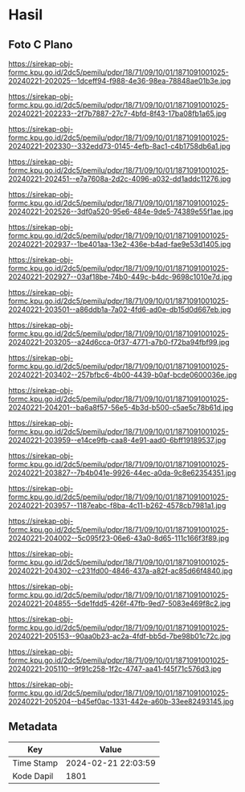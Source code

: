 # Hasil

## Foto C Plano

https://sirekap-obj-formc.kpu.go.id/2dc5/pemilu/pdpr/18/71/09/10/01/1871091001025-20240221-202025--1dceff94-f988-4e36-98ea-78848ae01b3e.jpg

https://sirekap-obj-formc.kpu.go.id/2dc5/pemilu/pdpr/18/71/09/10/01/1871091001025-20240221-202233--2f7b7887-27c7-4bfd-8f43-17ba08fb1a65.jpg

https://sirekap-obj-formc.kpu.go.id/2dc5/pemilu/pdpr/18/71/09/10/01/1871091001025-20240221-202330--332edd73-0145-4efb-8ac1-c4b1758db6a1.jpg

https://sirekap-obj-formc.kpu.go.id/2dc5/pemilu/pdpr/18/71/09/10/01/1871091001025-20240221-202451--e7a7608a-2d2c-4096-a032-dd1addc11276.jpg

https://sirekap-obj-formc.kpu.go.id/2dc5/pemilu/pdpr/18/71/09/10/01/1871091001025-20240221-202526--3df0a520-95e6-484e-9de5-74389e55f1ae.jpg

https://sirekap-obj-formc.kpu.go.id/2dc5/pemilu/pdpr/18/71/09/10/01/1871091001025-20240221-202937--1be401aa-13e2-436e-b4ad-fae9e53d1405.jpg

https://sirekap-obj-formc.kpu.go.id/2dc5/pemilu/pdpr/18/71/09/10/01/1871091001025-20240221-202927--03af18be-74b0-449c-b4dc-9698c1010e7d.jpg

https://sirekap-obj-formc.kpu.go.id/2dc5/pemilu/pdpr/18/71/09/10/01/1871091001025-20240221-203501--a86ddb1a-7a02-4fd6-ad0e-db15d0d667eb.jpg

https://sirekap-obj-formc.kpu.go.id/2dc5/pemilu/pdpr/18/71/09/10/01/1871091001025-20240221-203205--a24d6cca-0f37-4771-a7b0-f72ba94fbf99.jpg

https://sirekap-obj-formc.kpu.go.id/2dc5/pemilu/pdpr/18/71/09/10/01/1871091001025-20240221-203402--257bfbc6-4b00-4439-b0af-bcde0600036e.jpg

https://sirekap-obj-formc.kpu.go.id/2dc5/pemilu/pdpr/18/71/09/10/01/1871091001025-20240221-204201--ba6a8f57-56e5-4b3d-b500-c5ae5c78b61d.jpg

https://sirekap-obj-formc.kpu.go.id/2dc5/pemilu/pdpr/18/71/09/10/01/1871091001025-20240221-203959--e14ce9fb-caa8-4e91-aad0-6bff19189537.jpg

https://sirekap-obj-formc.kpu.go.id/2dc5/pemilu/pdpr/18/71/09/10/01/1871091001025-20240221-203827--7b4b041e-9926-44ec-a0da-9c8e62354351.jpg

https://sirekap-obj-formc.kpu.go.id/2dc5/pemilu/pdpr/18/71/09/10/01/1871091001025-20240221-203957--1187eabc-f8ba-4c11-b262-4578cb7981a1.jpg

https://sirekap-obj-formc.kpu.go.id/2dc5/pemilu/pdpr/18/71/09/10/01/1871091001025-20240221-204002--5c095f23-06e6-43a0-8d65-111c166f3f89.jpg

https://sirekap-obj-formc.kpu.go.id/2dc5/pemilu/pdpr/18/71/09/10/01/1871091001025-20240221-204302--c231fd00-4846-437a-a82f-ac85d66f4840.jpg

https://sirekap-obj-formc.kpu.go.id/2dc5/pemilu/pdpr/18/71/09/10/01/1871091001025-20240221-204855--5de1fdd5-426f-47fb-9ed7-5083e469f8c2.jpg

https://sirekap-obj-formc.kpu.go.id/2dc5/pemilu/pdpr/18/71/09/10/01/1871091001025-20240221-205153--90aa0b23-ac2a-4fdf-bb5d-7be98b01c72c.jpg

https://sirekap-obj-formc.kpu.go.id/2dc5/pemilu/pdpr/18/71/09/10/01/1871091001025-20240221-205110--9f91c258-1f2c-4747-aa41-f45f71c576d3.jpg

https://sirekap-obj-formc.kpu.go.id/2dc5/pemilu/pdpr/18/71/09/10/01/1871091001025-20240221-205204--b45ef0ac-1331-442e-a60b-33ee82493145.jpg


## Metadata

| Key        | Value               |
| ---------- | ------------------- |
| Time Stamp | 2024-02-21 22:03:59 |
| Kode Dapil | 1801                |



